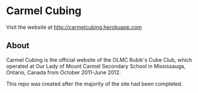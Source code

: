 # Carmel Cubing

Visit the website at http://carmelcubing.herokuapp.com

## About

Carmel Cubing is the official website of the OLMC Rubik's Cube Club, which operated at Our Lady of Mount Carmel Secondary School in Mississauga, Ontario, Canada from October 2011-June 2012.

This repo was created after the majority of the site had been completed.
